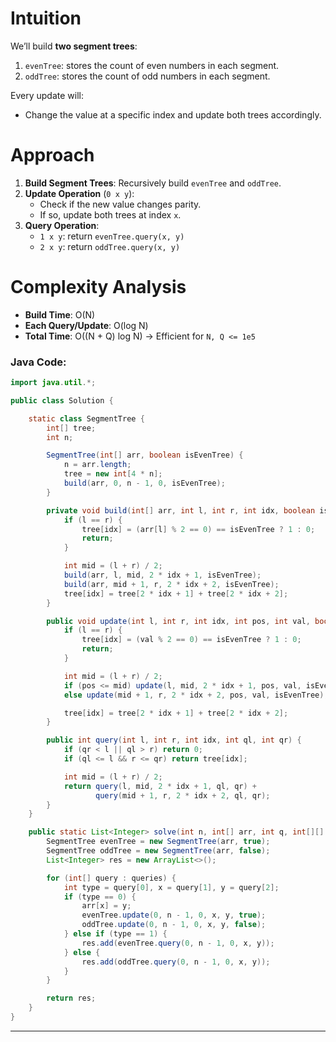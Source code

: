 # Intuition

We’ll build **two segment trees**:
1. `evenTree`: stores the count of even numbers in each segment.
2. `oddTree`: stores the count of odd numbers in each segment.

Every update will:
* Change the value at a specific index and update both trees accordingly.

# Approach

1. **Build Segment Trees**: Recursively build `evenTree` and `oddTree`.
2. **Update Operation** (`0 x y`):
   * Check if the new value changes parity.
   * If so, update both trees at index `x`.
3. **Query Operation**:
   * `1 x y`: return `evenTree.query(x, y)`
   * `2 x y`: return `oddTree.query(x, y)`

# Complexity Analysis

* **Build Time**: O(N)
* **Each Query/Update**: O(log N)
* **Total Time**: O((N + Q) log N) → Efficient for `N, Q <= 1e5`

### **Java Code:**

```java
import java.util.*;

public class Solution {

    static class SegmentTree {
        int[] tree;
        int n;

        SegmentTree(int[] arr, boolean isEvenTree) {
            n = arr.length;
            tree = new int[4 * n];
            build(arr, 0, n - 1, 0, isEvenTree);
        }

        private void build(int[] arr, int l, int r, int idx, boolean isEvenTree) {
            if (l == r) {
                tree[idx] = (arr[l] % 2 == 0) == isEvenTree ? 1 : 0;
                return;
            }

            int mid = (l + r) / 2;
            build(arr, l, mid, 2 * idx + 1, isEvenTree);
            build(arr, mid + 1, r, 2 * idx + 2, isEvenTree);
            tree[idx] = tree[2 * idx + 1] + tree[2 * idx + 2];
        }

        public void update(int l, int r, int idx, int pos, int val, boolean isEvenTree) {
            if (l == r) {
                tree[idx] = (val % 2 == 0) == isEvenTree ? 1 : 0;
                return;
            }

            int mid = (l + r) / 2;
            if (pos <= mid) update(l, mid, 2 * idx + 1, pos, val, isEvenTree);
            else update(mid + 1, r, 2 * idx + 2, pos, val, isEvenTree);

            tree[idx] = tree[2 * idx + 1] + tree[2 * idx + 2];
        }

        public int query(int l, int r, int idx, int ql, int qr) {
            if (qr < l || ql > r) return 0;
            if (ql <= l && r <= qr) return tree[idx];

            int mid = (l + r) / 2;
            return query(l, mid, 2 * idx + 1, ql, qr) +
                   query(mid + 1, r, 2 * idx + 2, ql, qr);
        }
    }

    public static List<Integer> solve(int n, int[] arr, int q, int[][] queries) {
        SegmentTree evenTree = new SegmentTree(arr, true);
        SegmentTree oddTree = new SegmentTree(arr, false);
        List<Integer> res = new ArrayList<>();

        for (int[] query : queries) {
            int type = query[0], x = query[1], y = query[2];
            if (type == 0) {
                arr[x] = y;
                evenTree.update(0, n - 1, 0, x, y, true);
                oddTree.update(0, n - 1, 0, x, y, false);
            } else if (type == 1) {
                res.add(evenTree.query(0, n - 1, 0, x, y));
            } else {
                res.add(oddTree.query(0, n - 1, 0, x, y));
            }
        }

        return res;
    }
}
```

---
